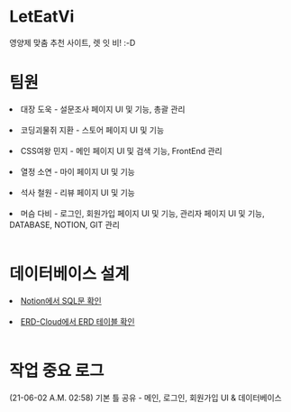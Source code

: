 # LetEatVi
영양제 맞춤 추천 사이트, 렛 잇 비! :-D


# 팀원
<li>대장 도욱 - 설문조사 페이지 UI 및 기능, 총괄 관리 </li><br>
<li>코딩괴물쥐 지환 - 스토어 페이지 UI 및 기능 </li><br>
<li>CSS여왕 민지 - 메인 페이지 UI 및 검색 기능, FrontEnd 관리 </li><br>
<li>열정 소연 - 마이 페이지 UI 및 기능 </li><br>
<li>석사 철원 - 리뷰 페이지 UI 및 기능 </li><br>
<li>머슴 다비 - 로그인, 회원가입 페이지 UI 및 기능, 관리자 페이지 UI 및 기능, DATABASE, NOTION, GIT 관리 </li><br>


# 데이터베이스 설계
<li><a href="https://www.notion.so/a0074869881f4ca4a527e2d94795431f"> Notion에서 SQL문 확인 </a></li><br>
<li><a href="https://www.erdcloud.com/d/W5qwjA6M5GmfXyp4b"> ERD-Cloud에서 ERD 테이블 확인 </a></li><br>


# 작업 중요 로그
(21-06-02 A.M. 02:58) 기본 틀 공유 - 메인, 로그인, 회원가입 UI & 데이터베이스
